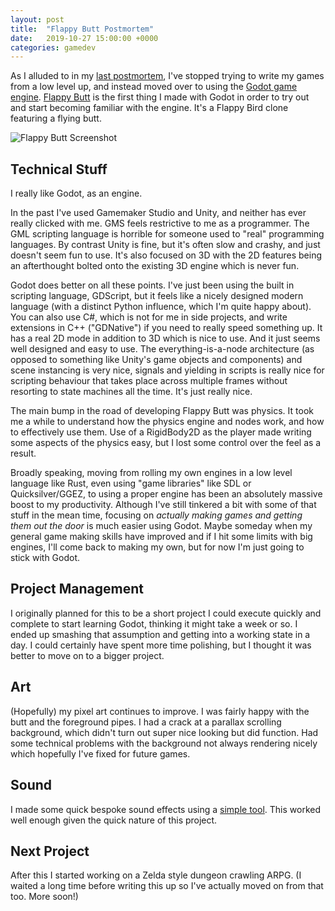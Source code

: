 ```yaml
---
layout: post
title:  "Flappy Butt Postmortem"
date:   2019-10-27 15:00:00 +0000
categories: gamedev
---
```


As I alluded to in my [last postmortem](https://mechtoast.com/blog/gamedev/minigolf-adventure-postmortem/), I've stopped trying to write my games from a low level up, and instead moved over to using the [Godot game engine](https://godotengine.org/). [Flappy Butt](https://github.com/m-r-hunt/flappy_butt) is the first thing I made with Godot in order to try out and start becoming familiar with the engine. It's a Flappy Bird clone featuring a flying butt.

![Flappy Butt Screenshot]({{site.url}}/assets/flappy_butt.png)

Technical Stuff
---

I really like Godot, as an engine. 

In the past I've used Gamemaker Studio and Unity, and neither has ever really clicked with me. GMS feels restrictive  to me as a programmer. The GML scripting language is horrible for someone used to "real" programming languages. By contrast Unity is fine, but it's often slow and crashy, and just doesn't seem fun to use. It's also focused on 3D with the 2D features being an afterthought bolted onto the existing 3D engine which is never fun.

Godot does better on all these points. I've just been using the built in scripting language, GDScript, but it feels like a nicely designed modern language (with a distinct Python influence, which I'm quite happy about). You can also use C#, which is not for me in side projects, and write extensions in C++ ("GDNative") if you need to really speed something up. It has a real 2D mode in addition to 3D which is nice to use. And it just seems well designed and easy to use. The everything-is-a-node architecture (as opposed to something like Unity's game objects and components) and scene instancing is very nice, signals and yielding in scripts is really nice for scripting behaviour that takes place across multiple frames without resorting to state machines all the time. It's just really nice.

The main bump in the road of developing Flappy Butt was physics. It took me a while to understand how the physics engine and nodes work, and how to effectively use them. Use of a RigidBody2D as the player made writing some aspects of the physics easy, but I lost some control over the feel as a result.

Broadly speaking, moving from rolling my own engines in a low level language like Rust, even using "game libraries" like SDL or Quicksilver/GGEZ, to using a proper engine has been an absolutely massive boost to my productivity. Although I've still tinkered a bit with some of that stuff in the mean time, focusing on *actually making games and getting them out the door* is much easier using Godot. Maybe someday when my general game making skills have improved and if I hit some limits with big engines, I'll come back to making my own, but for now I'm just going to stick with Godot.

Project Management
---

I originally planned for this to be a short project I could execute quickly and complete to start learning Godot, thinking it might take a week or so. I ended up smashing that assumption and getting into a working state in a day. I could certainly have spent more time polishing, but I thought it was better to move on to a bigger project.

Art
---

(Hopefully) my pixel art continues to improve. I was fairly happy with the butt and the foreground pipes. I had a crack at a parallax scrolling background, which didn't turn out super nice looking but did function. Had some technical problems with the background not always rendering nicely which hopefully I've fixed for future games.

Sound
---

I made some quick bespoke sound effects using a [simple tool](http://www.drpetter.se/project_sfxr.html). This worked well enough given the quick nature of this project.

Next Project
---

After this I started working on a Zelda style dungeon crawling ARPG. (I waited a long time before writing this up so I've actually moved on from that too. More soon!)
